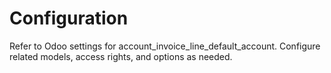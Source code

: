 # Configuration

Refer to Odoo settings for account_invoice_line_default_account. Configure related models, access rights, and options as needed.
